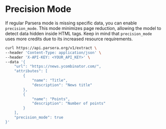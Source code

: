 # Precision Mode

If regular Parsera mode is missing specific data, you can enable `precision_mode`. This mode minimizes page reduction, allowing the model to detect data hidden inside HTML tags. Keep in mind that `precision_mode` uses more credits due to its increased resource requirements.

```bash
curl https://api.parsera.org/v1/extract \
--header 'Content-Type: application/json' \
--header 'X-API-KEY: <YOUR_API_KEY>' \
--data '{
    "url": "https://news.ycombinator.com/",
    "attributes": [
        {
            "name": "Title",
            "description": "News title"
        },
        {
            "name": "Points",
            "description": "Number of points"
        }
    ],
    "precision_mode": true
}'
```
